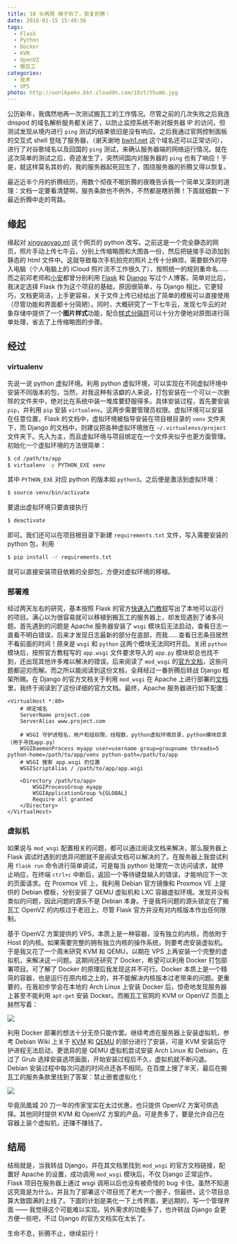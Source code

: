 ```yaml
---
title: 18 头两周 梯子拆了，恢复折腾！
date: 2018-01-15 15:49:56
tags:
  - Flask
  - Python
  - Docker
  - KVM
  - OpenVZ
  - 搬瓦工
categories:
  - 技术
  - VPS
photo: http://oonlkpekv.bkt.clouddn.com/18zt/thumb.jpg
---
```


公历新年，我偶然地再一次测试搬瓦工的工作情况。尽管之前的几次失败之后我连 dnspod 的域名解析服务都关闭了，以防止监控系统不断对服务器 IP 的访问，但测试发现从境内进行 `ping` 测试的结果依旧是没有响应。之后我通过官网控制面板的交互式 shell 登陆了服务器，（谢天谢地 [bwh1.net](https://bwh1.net/) 这个域名还可以正常访问），进行了对谷歌域名以及回国的 `ping` 测试，来确认服务器端的网络运行情况。就在这次简单的测试之后，奇迹发生了，突然间国内对服务器的 `ping` 也有了响应！于是，就这样莫名其妙的，我的服务器起死回生了，围绕服务器的折腾又得以恢复。

<!--more-->

最近近半个月的折腾经历，用数个彻夜不眠折腾的夜晚告诉我一个简单又深刻的道理：文档一定要看清楚啊，服务条款也不例外，不然都是瞎折腾！下面就细数一下最近折腾中走的弯路。

## 缘起

缘起对 [xingyaoyao.ml](http://xingyaoyao.ml) 这个网页的 python 改写。之前这是一个完全静态的网页，照片手动上传七牛云，分别上传缩略图和大图各一份，然后把链接手动添加到静态的 html 文件中。这就导致每次手机拍完的照片上传十分麻烦，需要额外的导入电脑（个人电脑上的 iCloud 照片流不工作很久了），按照统一的规则重命名……而之前邓老师和[小安](http://answ.me)都曾分别利用 [Flask](http://flask.pocoo.org/) 和 [Django](https://www.djangoproject.com/) 写过个人博客。简单对比后，我决定选择 Flask 作为这个项目的基础，原因很简单，与 Django 相比，它更轻巧，文档更简洁，上手更容易，关于文件上传已经给出了简单的模板可以直接使用（尽管功能和界面都十分简陋）。同时，大概研究了一下七牛云，发现七牛云的对象存储中提供了一个**图片样式**功能，配合[样式分隔符](https://developer.qiniu.com/kodo/kb/1327/what-is-the-style-and-the-style-separators)可以十分方便地对原图进行简单处理，省去了上传缩略图的步骤。

## 经过

### virtualenv

先说一说 python 虚拟环境。利用 python 虚拟环境，可以实现在不同虚拟环境中安装不同版本的包，当然，对我这种有洁癖的人来说，打包安装在一个可以一次删除的文件夹中，绝对比在系统中装一堆库要舒服得多。具体安装过程，首先要安装 `pip`，并利用 `pip` 安装 `virtualenv`。这两步需要管理员权限。虚拟环境可以安装在任意位置，Flask 的文档中，虚拟环境被指导安装在项目根目录的 `venv` 文件夹下，而 Django 的文档中，则建议把各种虚拟环境放在 `~/.virtualenvs/project` 文件夹下。先入为主，而且虚拟环境与项目绑定在一个文件夹似乎也更方面管理。初始化一个虚拟环境的方法很简单：
```sh
$ cd /path/to/app
$ virtualenv -p PYTHON_EXE venv
```
其中 `PYTHON_EXE` 对应 python 的版本如 `python3`。之后便是激活到虚拟环境：
```sh
$ source venv/bin/activate
```
要退出虚拟环境只要直接执行
```sh
$ deactivate
```
即可。我们还可以在项目根目录下新建 `requirements.txt` 文件，写入需要安装的 python 包，利用
```sh
$ pip install -r requirements.txt
```
就可以直接安装项目依赖的全部包，方便对虚拟环境的移植。

### 部署难

经过两天左右的研究，基本按照 Flask 的官方[快速入门教程](http://flask.pocoo.org/docs/0.12/quickstart/)写出了本地可以运行的项目。满心以为很容易就可以移植到搬瓦工的服务器上，却发现遇到了诸多问题。首先遇到的问题是 Apache 服务器安装了 `wsgi` 模块后无法启动，查看日志一直看不明白错误，后来才发现日志最新的部分在底部，而我……查看日志条目居然不看前面的时间！原来是 `wsgi` 和 `python` 这两个模块无法同时开启。关闭 `python` 模块后，按照官方教程写的 `app.wsgi` 文件要求导入的 `app.py` 模块却总也找不到，还出现其他许多难以解决的错误。后来阅读了 `mod_wsgi` 的[官方文档](https://modwsgi.readthedocs.io/en/develop/)，这些问题都迎刃而解。而之所以能阅读到这份文档，全拜经过一番折腾后转战 Django 框架所赐。在 Django 的官方文档关于利用 `mod_wsgi` 在 Apache 上进行部署的[文档](https://docs.djangoproject.com/en/2.0/howto/deployment/wsgi/modwsgi/)里，我终于阅读到了这份详细的官方文档。最终，Apache 服务器进行如下配置：
```
<VirtualHost *:80>
    # 绑定域名
    ServerName project.com
    ServerAlias www.project.com

    # WSGI 守护进程名，用户和组权限，线程数，python虚拟环境目录，python模块目录（用于寻找app.py）
    WSGIDaemonProcess myapp user=username group=groupname threads=5 python-home=/path/to/app/venv python-path=/path/to/app
    # WSGI 搜索 app.wsgi 的位置
    WSGIScriptAlias / /path/to/app/app.wsgi

    <Directory /path/to/app>
        WSGIProcessGroup myapp
        WSGIApplicationGroup %{GLOBAL}
        Require all granted
    </Directory>
</VirtualHost>
```

### 虚拟机

如果说与 `mod_wsgi` 配置相关的问题，都可以通过阅读文档来解决，那么服务器上 Flask 调试时遇到的诡异问题就不是阅读文档可以解决的了。在服务器上我尝试利用 `flask run` 命令进行简单调试，可是每当 python 处理完一次访问请求，就停止响应，在终端 `ctrl+c` 中断后，返回一个等待键盘输入的错误，才能响应下一次的页面请求。在 Proxmox VE 上，我利用 Debian 官方镜像和 Proxmox VE 上提供的 Debian 模板，分别安装了 QEMU 虚拟机和 LXC 容器虚拟环境。发现并没有类似的问题，因此问题的源头不是 Debian 本身。于是我将问题的源头锁定在了搬瓦工 OpenVZ 的内核过于老旧上，尽管 Flask 官方并没有对内核版本作出任何限制。

基于 OpenVZ 方案提供的 VPS，本质上是一种容器，没有独立的内核，而依附于 Host 的内核。如果需要完整的拥有独立内核的操作系统，则要考虑安装虚拟机。于是我又花了一个周末研究 KVM 和 QEMU，以期在 VPS 上再安装一个完整的虚拟机，来解决这一问题。这期间还研究了 Docker，希望可以利用 Docker 打包部署项目。可了解了 Docker 的原理后我发现这并不可行。Docker 本质上是一个精简的容器，也是运行在原内核之上的，并不能解决内核版本过老带来的问题。更重要的，在我初步学会在本地的 Arch Linux 上安装 Docker 后，惊奇地发现服务器上甚至不能利用 `apt-get` 安装 Docker。而搬瓦工官网的 KVM or OpenVZ 页面上赫然写着：

![](http://oonlkpekv.bkt.clouddn.com/18zt/kvm_openvz.PNG)

利用 Docker 部署的想法十分无奈只能作罢。继续考虑在服务器上安装虚拟机，参考 Debian Wiki 上关于 [KVM](https://wiki.debian.org/KVM) 和 [QEMU](https://wiki.debian.org/QEMU) 的部分进行了安装，可是 KVM 安装后守护进程无法启动，更诡异的是 QEMU 虚拟机尝试安装 Arch Linux 和 Debian，在过了 Grub 选择安装选项画面，开始安装过程后不久，虚拟机就不断闪退。Debian 安装过程中每次闪退的时间点还各不相同。在百度上搜了半天，最后在搬瓦工的服务条款里找到了答案：禁止嵌套虚拟化！

![](http://oonlkpekv.bkt.clouddn.com/18zt/tos.PNG)

毕竟凤凰城 20 刀一年的传家宝实在太过优惠，也只提供 OpenVZ 方案可供选择。其他同时提供 KVM 和 OpenVZ 方案的产品，可是贵多了，要是允许自己在容器上装个虚拟机，还赚不赚钱了。

## 结局

结局就是，当我转战 Django，并在其文档里找到 `mod_wsgi` 的官方文档链接，配置好 Apache 的设置，成功调用 `mod_wsgi` 模块后，不仅 Django 正常运作，Flask 项目在服务器上通过 wsgi 调用以后也没有被奇怪的 bug 卡住。虽然不知道这究竟是为什么，并且为了部署这个项目兜了老大一个圈子，但最终，这个项目总算大致圆满的上线了。下面的计划是美化一下上传界面，更远期的，写一个管理界面 —— 我觉得这个可能难以实现。另外需求的功能多了，也许转战 Django 会更方便一些吧，不过 Django 的官方文档实在太长了。

生命不息，折腾不止，继续前行！
